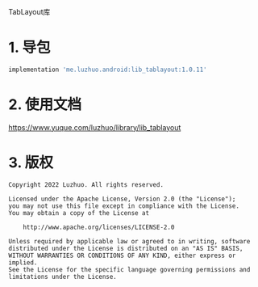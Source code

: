 TabLayout库

# 1. 导包

```groovy
implementation 'me.luzhuo.android:lib_tablayout:1.0.11'
```

# 2. 使用文档

https://www.yuque.com/luzhuo/library/lib_tablayout

# 3. 版权

```
Copyright 2022 Luzhuo. All rights reserved.

Licensed under the Apache License, Version 2.0 (the "License");
you may not use this file except in compliance with the License.
You may obtain a copy of the License at

    http://www.apache.org/licenses/LICENSE-2.0

Unless required by applicable law or agreed to in writing, software
distributed under the License is distributed on an "AS IS" BASIS,
WITHOUT WARRANTIES OR CONDITIONS OF ANY KIND, either express or implied.
See the License for the specific language governing permissions and
limitations under the License.
```

